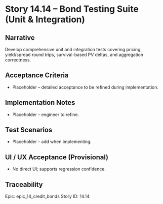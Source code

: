 # Story 14.14 – Bond Testing Suite (Unit & Integration)

## Narrative
Develop comprehensive unit and integration tests covering pricing, yield/spread round trips, survival-based PV deltas, and aggregation correctness.

## Acceptance Criteria
- Placeholder – detailed acceptance to be refined during implementation.

## Implementation Notes
- Placeholder – engineer to refine.

## Test Scenarios
- Placeholder – add when implementing.

## UI / UX Acceptance (Provisional)
- No direct UI; supports regression confidence.

## Traceability
Epic: epic_14_credit_bonds
Story ID: 14.14
